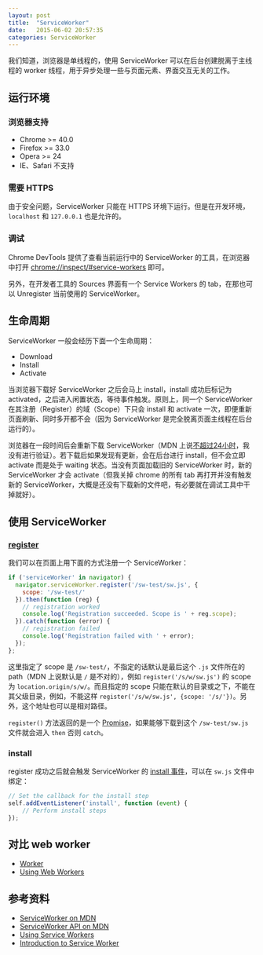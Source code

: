 ```yaml
---
layout: post
title:  "ServiceWorker"
date:   2015-06-02 20:57:35
categories: ServiceWorker
---
```


我们知道，浏览器是单线程的，使用 ServiceWorker 可以在后台创建脱离于主线程的 worker 线程，用于异步处理一些与页面元素、界面交互无关的工作。

## 运行环境

### 浏览器支持

- Chrome >= 40.0
- Firefox >= 33.0
- Opera >= 24
- IE、Safari 不支持

### 需要 HTTPS

由于安全问题，ServiceWorker 只能在 HTTPS 环境下运行。但是在开发环境，`localhost` 和 `127.0.0.1` 也是允许的。

### 调试

Chrome DevTools 提供了查看当前运行中的 ServiceWorker 的工具，在浏览器中打开 [chrome://inspect/#service-workers](chrome://inspect/#service-workers) 即可。

另外，在开发者工具的 Sources 界面有一个 Service Workers 的 tab，在那也可以 Unregister 当前使用的 ServiceWorker。


## 生命周期

ServiceWorker 一般会经历下面一个生命周期：

- Download
- Install
- Activate

当浏览器下载好 ServiceWorker 之后会马上 install，install 成功后标记为 activated，之后进入闲置状态，等待事件触发。原则上，同一个 ServiceWorker 在其注册（Register）的域（Scope）下只会 install 和 activate 一次，即便重新页面刷新、同时多开都不会（因为 ServiceWorker 是完全脱离页面主线程在后台运行的）。

浏览器在一段时间后会重新下载 ServiceWorker（MDN 上说[不超过24小时](https://developer.mozilla.org/en-US/docs/Web/API/ServiceWorker_API#Download.2C_install_and_activate)，我没有进行验证）。若下载后如果发现有更新，会在后台进行 install，但不会立即 activate 而是处于 waiting 状态。当没有页面加载旧的 ServiceWorker 时，新的 ServiceWorker 才会 activate（但我关掉 chrome 的所有 tab 再打开并没有触发新的 ServiceWorker，大概是还没有下载新的文件吧，有必要就在调试工具中干掉就好）。


## 使用 ServiceWorker

### [register](https://developer.mozilla.org/en-US/docs/Web/API/ServiceWorkerContainer/register)

我们可以在页面上用下面的方式注册一个 ServiceWorker：

```javascript
if ('serviceWorker' in navigator) {
  navigator.serviceWorker.register('/sw-test/sw.js', {
    scope: '/sw-test/'
  }).then(function (reg) {
    // registration worked
    console.log('Registration succeeded. Scope is ' + reg.scope);
  }).catch(function (error) {
    // registration failed
    console.log('Registration failed with ' + error);
  });
};
```

这里指定了 scope 是 `/sw-test/`，不指定的话默认是最后这个 `.js` 文件所在的 path（MDN 上说默认是 `/` 是不对的），例如 `register('/s/w/sw.js')` 的 scope 为 `location.origin/s/w/`。而且指定的 scope 只能在默认的目录或之下，不能在其父级目录，例如，不能这样 `register('/s/w/sw.js', {scope: '/s/'})`。另外，这个地址也可以是相对路径。

`register()` 方法返回的是一个 [Promise](https://developer.mozilla.org/en-US/docs/Web/JavaScript/Reference/Global_Objects/Promise)，如果能够下载到这个 `/sw-test/sw.js` 文件就会进入 `then` 否则 `catch`。

### install

register 成功之后就会触发 ServiceWorker 的 [install 事件](https://developer.mozilla.org/en-US/docs/Web/API/InstallEvent)，可以在 `sw.js` 文件中绑定：

```javascript
// Set the callback for the install step
self.addEventListener('install', function (event) {
    // Perform install steps
});
```

<!-- TODO -->



## 对比 web worker

<!-- TODO -->

- [Worker](https://developer.mozilla.org/en-US/docs/Web/API/Worker)
- [Using Web Workers](https://developer.mozilla.org/en-US/docs/Web/API/Web_Workers_API/Using_web_workers)


## 参考资料

- [ServiceWorker on MDN](https://developer.mozilla.org/en-US/docs/Web/API/ServiceWorker)
- [ServiceWorker API on MDN](https://developer.mozilla.org/en-US/docs/Web/API/ServiceWorker_API)
- [Using Service Workers](https://developer.mozilla.org/en-US/docs/Web/API/ServiceWorker_API/Using_Service_Workers)
- [Introduction to Service Worker](http://www.html5rocks.com/en/tutorials/service-worker/introduction/)